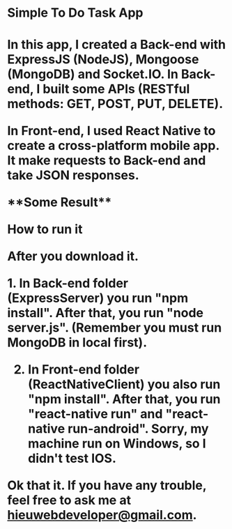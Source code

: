 <h1> Simple To Do Task App <h1>
<p>In this app, I created a Back-end with ExpressJS (NodeJS), Mongoose (MongoDB) and Socket.IO. In Back-end, I built some APIs (RESTful methods: GET, POST, PUT, DELETE). </p>
<p> In Front-end, I used React Native to create a cross-platform mobile app. It make requests to Back-end and take JSON responses. </p>
**Some Result**

**How to run it**
<p>After you download it.</p>
1. In Back-end folder (ExpressServer) you run "npm install". After that, you run "node server.js". (Remember you must run MongoDB in local first).

2. In Front-end folder (ReactNativeClient) you also run "npm install". After that, you run "react-native run" and "react-native run-android". Sorry, my machine run on Windows, so I didn't test IOS.

Ok that it. If you have any trouble, feel free to ask me at hieuwebdeveloper@gmail.com.

